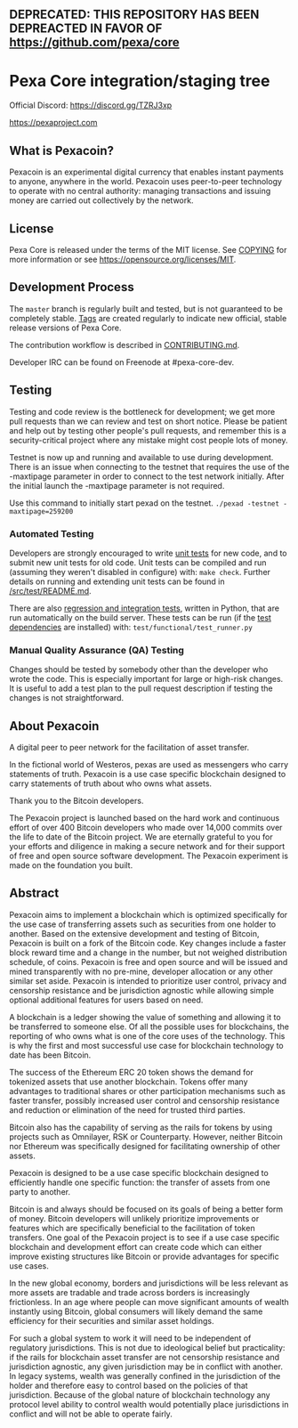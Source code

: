 DEPRECATED: THIS REPOSITORY HAS BEEN DEPREACTED IN FAVOR OF https://github.com/pexa/core
----------------

Pexa Core integration/staging tree
=====================================

Official Discord: https://discord.gg/TZRJ3xp

https://pexaproject.com

What is Pexacoin?
----------------

Pexacoin is an experimental digital currency that enables instant payments to
anyone, anywhere in the world. Pexacoin uses peer-to-peer technology to operate
with no central authority: managing transactions and issuing money are carried
out collectively by the network. 



License
-------

Pexa Core is released under the terms of the MIT license. See [COPYING](COPYING) for more
information or see https://opensource.org/licenses/MIT.

Development Process
-------------------

The `master` branch is regularly built and tested, but is not guaranteed to be
completely stable. [Tags](https://github.com/pexacoin/core/tags) are created
regularly to indicate new official, stable release versions of Pexa Core.

The contribution workflow is described in [CONTRIBUTING.md](CONTRIBUTING.md).

Developer IRC can be found on Freenode at #pexa-core-dev.

Testing
-------

Testing and code review is the bottleneck for development; we get more pull
requests than we can review and test on short notice. Please be patient and help out by testing
other people's pull requests, and remember this is a security-critical project where any mistake might cost people
lots of money.

Testnet is now up and running and available to use during development. There is an issue when connecting to the testnet that requires the use of the -maxtipage parameter in order to connect to the test network initially. After the initial launch the -maxtipage parameter is not required.

Use this command to initially start pexad on the testnet. <code>./pexad -testnet -maxtipage=259200</code>

### Automated Testing

Developers are strongly encouraged to write [unit tests](src/test/README.md) for new code, and to
submit new unit tests for old code. Unit tests can be compiled and run
(assuming they weren't disabled in configure) with: `make check`. Further details on running
and extending unit tests can be found in [/src/test/README.md](/src/test/README.md).

There are also [regression and integration tests](/test), written
in Python, that are run automatically on the build server.
These tests can be run (if the [test dependencies](/test) are installed) with: `test/functional/test_runner.py`


### Manual Quality Assurance (QA) Testing

Changes should be tested by somebody other than the developer who wrote the
code. This is especially important for large or high-risk changes. It is useful
to add a test plan to the pull request description if testing the changes is
not straightforward.


About Pexacoin
----------------
A digital peer to peer network for the facilitation of asset transfer.



In the fictional world of Westeros, pexas are used as messengers who carry statements of truth. Pexacoin is a use case specific blockchain designed to carry statements of truth about who owns what assets. 



Thank you to the Bitcoin developers. 

The Pexacoin project is launched based on the hard work and continuous effort of over 400 Bitcoin developers who made over 14,000 commits over the life to date of the Bitcoin project. We are eternally grateful to you for your efforts and diligence in making a secure network and for their support of free and open source software development.  The Pexacoin experiment is made on the foundation you built.


Abstract
----------------
Pexacoin aims to implement a blockchain which is optimized specifically for the use case of transferring assets such as securities from one holder to another. Based on the extensive development and testing of Bitcoin, Pexacoin is built on a fork of the Bitcoin code. Key changes include a faster block reward time and a change in the number, but not weighed distribution schedule, of coins. Pexacoin is free and open source and will be issued and mined transparently with no pre-mine, developer allocation or any other similar set aside. Pexacoin is intended to prioritize user control, privacy and censorship resistance and be jurisdiction agnostic while allowing simple optional additional features for users based on need.



A blockchain is a ledger showing the value of something and allowing it to be transferred to someone else. Of all the possible uses for blockchains, the reporting of who owns what is one of the core uses of the technology.  This is why the first and most successful use case for blockchain technology to date has been Bitcoin.

The success of the Ethereum ERC 20 token shows the demand for tokenized assets that use another blockchain.  Tokens offer many advantages to traditional shares or other participation mechanisms such as faster transfer, possibly increased user control and censorship resistance and reduction or elimination of the need for trusted third parties.

Bitcoin also has the capability of serving as the rails for tokens by using projects such as Omnilayer, RSK or Counterparty. However, neither Bitcoin nor Ethereum was specifically designed for facilitating ownership of other assets. 

Pexacoin is designed to be a use case specific blockchain designed to efficiently handle one specific function: the transfer of assets from one party to another.

Bitcoin is and always should be focused on its goals of being a better form of money. Bitcoin developers will unlikely prioritize improvements or features which are specifically beneficial to the facilitation of token transfers.  One goal of the Pexacoin project is to see if a use case specific blockchain and development effort can create code which can either improve existing structures like Bitcoin or provide advantages for specific use cases.

In the new global economy, borders and jurisdictions will be less relevant as more assets are tradable and trade across borders is increasingly frictionless. In an age where people can move significant amounts of wealth instantly using Bitcoin, global consumers will likely demand the same efficiency for their securities and similar asset holdings.

For such a global system to work it will need to be independent of regulatory jurisdictions.  This is not due to ideological belief but practicality: if the rails for blockchain asset transfer are not censorship resistance and jurisdiction agnostic, any given jurisdiction may be in conflict with another.  In legacy systems, wealth was generally confined in the jurisdiction of the holder and therefore easy to control based on the policies of that jurisdiction. Because of the global nature of blockchain technology any protocol level ability to control wealth would potentially place jurisdictions in conflict and will not be able to operate fairly.  

